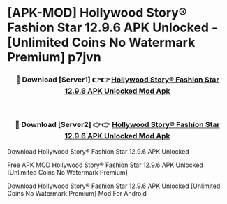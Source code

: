 # [APK-MOD] Hollywood Story®  Fashion Star 12.9.6 APK Unlocked - [Unlimited Coins No Watermark Premium] p7jvn



<div align="center">
<h3>🔴 Download [Server1] 👉👉 <a href="https://momento.my/?title=Hollywood_Story®__Fashion_Star_12.9.6_APK_Unlocked">Hollywood Story®  Fashion Star 12.9.6 APK Unlocked Mod Apk</a></h3><br>

<h3>🔴 Download [Server2] 👉👉 <a href="https://momento.my/?title=Hollywood_Story®__Fashion_Star_12.9.6_APK_Unlocked">Hollywood Story®  Fashion Star 12.9.6 APK Unlocked Mod Apk</a></h3>
</div>



Download Hollywood Story®  Fashion Star 12.9.6 APK Unlocked 

Free APK MOD Hollywood Story®  Fashion Star 12.9.6 APK Unlocked [Unlimited Coins No Watermark Premium]

Download Hollywood Story®  Fashion Star 12.9.6 APK Unlocked [Unlimited Coins No Watermark Premium] Mod For Android
